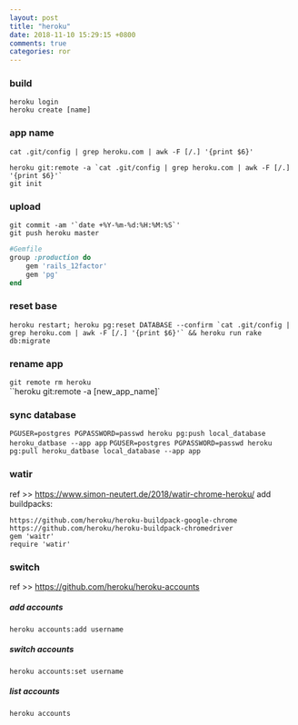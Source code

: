 ```yaml
---
layout: post
title: "heroku"
date: 2018-11-10 15:29:15 +0800
comments: true
categories: ror
---
```

### build
`heroku login`  
`heroku create [name]`  
### app name
`cat .git/config | grep heroku.com | awk -F [/.] '{print $6}'`


``heroku git:remote -a `cat .git/config | grep heroku.com | awk -F [/.] '{print $6}'` ``  
`git init`  

### upload

``git commit -am '`date +%Y-%m-%d:%H:%M:%S`'``  
`git push heroku master`  

``` ruby
#Gemfile
group :production do
    gem 'rails_12factor'
    gem 'pg'
end
```

### reset base
``heroku restart; heroku pg:reset DATABASE --confirm `cat .git/config | grep heroku.com | awk -F [/.] '{print $6}'` && heroku run rake db:migrate``


### rename app
`git remote rm heroku`  
``heroku git:remote -a [new_app_name]`  

### sync database
`PGUSER=postgres PGPASSWORD=passwd heroku pg:push local_database heroku_datbase --app app`
`PGUSER=postgres PGPASSWORD=passwd heroku pg:pull heroku_datbase local_database --app app`

### watir
ref >> https://www.simon-neutert.de/2018/watir-chrome-heroku/
add buildpacks:
```
https://github.com/heroku/heroku-buildpack-google-chrome
https://github.com/heroku/heroku-buildpack-chromedriver
gem 'waitr'
require 'watir'
```

### switch  
ref >> https://github.com/heroku/heroku-accounts  
##### add accounts  
`heroku accounts:add username`  
##### switch accounts  
`heroku accounts:set username`  
##### list accounts  
`heroku accounts`  